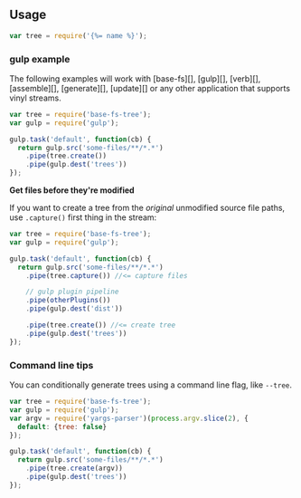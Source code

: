 ## Usage

```js
var tree = require('{%= name %}');
```

### gulp example

The following examples will work with [base-fs][], [gulp][], [verb][], [assemble][], [generate][], [update][] or any other application that supports vinyl streams.

```js
var tree = require('base-fs-tree');
var gulp = require('gulp');

gulp.task('default', function(cb) {
  return gulp.src('some-files/**/*.*')
    .pipe(tree.create())
    .pipe(gulp.dest('trees'))
});
```

**Get files before they're modified**

If you want to create a tree from the _original_ unmodified source file paths, use `.capture()` first thing in the stream:

```js
var tree = require('base-fs-tree');
var gulp = require('gulp');

gulp.task('default', function(cb) {
  return gulp.src('some-files/**/*.*')
    .pipe(tree.capture()) //<= capture files

    // gulp plugin pipeline
    .pipe(otherPlugins())
    .pipe(gulp.dest('dist')) 

    .pipe(tree.create()) //<= create tree
    .pipe(gulp.dest('trees'))
});
```

### Command line tips

You can conditionally generate trees using a command line flag, like `--tree`.

```js
var tree = require('base-fs-tree');
var gulp = require('gulp');
var argv = require('yargs-parser')(process.argv.slice(2), {
  default: {tree: false}
});

gulp.task('default', function(cb) {
  return gulp.src('some-files/**/*.*')
    .pipe(tree.create(argv))
    .pipe(gulp.dest('trees'))
});
```
